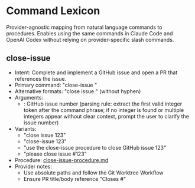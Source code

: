 # Command Lexicon

Provider-agnostic mapping from natural language commands to procedures. Enables using the same commands in Claude Code and OpenAI Codex without relying on provider-specific slash commands.

## close-issue
- Intent: Complete and implement a GitHub issue and open a PR that references the issue.
- Primary command: "close-issue <number>"
- Alternative formats: "close issue <number>" (without hyphen)
- Arguments:
  - <number>: GitHub issue number (parsing rule: extract the first valid integer token after the command phrase; if no integer is found or multiple integers appear without clear context, prompt the user to clarify the issue number)
- Variants:
  - "close issue 123"
  - "close-issue 123"
  - "use the close-issue procedure to close GitHub issue 123"
  - "please close issue #123"
- Procedure: [close-issue-procedure.md](close-issue-procedure.md)
- Provider notes:
  - Use absolute paths and follow the Git Worktree Workflow
  - Ensure PR title/body reference "Closes #<number>"
